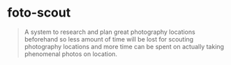 # foto-scout

> A system to research and plan great photography locations beforehand so less amount of time will be lost for scouting photography locations and more time can be spent on actually taking phenomenal photos on location.